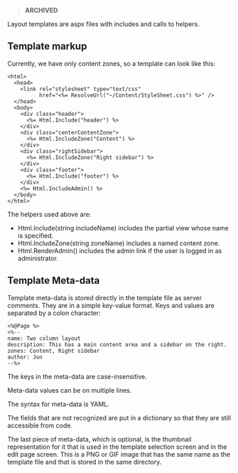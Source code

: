 > **ARCHIVED**

Layout templates are aspx files with includes and calls to helpers.


## Template markup
Currently, we have only content zones, so a template can look like this:

    
    <html>
      <head>
        <link rel="stylesheet" type="text/css"
              href="<%= ResolveUrl("~/Content/StyleSheet.css") %>" />
      </head>
      <body>
        <div class="header">
          <%= Html.Include("header") %>
        </div>   
        <div class="centerContentZone">
          <%= Html.IncludeZone("Content") %>
        </div>   
        <div class="rightSidebar">
          <%= Html.IncludeZone("Right sidebar") %>
        </div>
        <div class="footer">
          <%= Html.Include("footer") %>
        </div>
        <%= Html.IncludeAdmin() %>
      </body>
    </html>


The helpers used above are:
* Html.Include(string includeName) includes the partial view whose name is specified.
* Html.IncludeZone(string zoneName) includes a named content zone.
* Html.RenderAdmin() includes the admin link if the user is logged in as administrator.

## Template Meta-data
Template meta-data is stored directly in the template file as server comments. They are in a simple key-value format. Keys and values are separated by a colon character:

    
    <%@Page %>
    <%--
    name: Two column layout
    description: This has a main content area and a sidebar on the right.
    zones: Content, Right sidebar
    author: Jon
    --%>


The keys in the meta-data are case-insensitive.

Meta-data values can be on multiple lines.

The syntax for meta-data is YAML.

The fields that are not recognized are put in a dictionary so that they are still accessible from code.

The last piece of meta-data, which is optional, is the thumbnail representation for it that is used in the template selection screen and in the edit page screen. This is a PNG or GIF image that has the same name as the template file and that is stored in the same directory.
